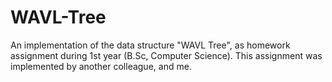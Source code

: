 # WAVL-Tree
An implementation of the data structure "WAVL Tree", as homework assignment during 1st year (B.Sc, Computer Science).
This assignment was implemented by another colleague, and me. 

